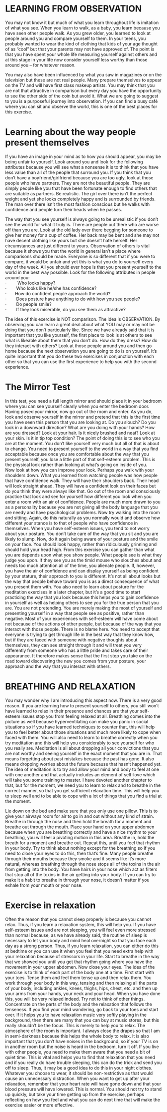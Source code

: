 
# LEARNING FROM OBSERVATION
You may not know it but much of what you learn throughout life is imitation of what you see. When you learn to walk, as a baby, you learn because you have seen other people walk. As you grew older, you learned to look at people around you and compare yourself to them. In your teens, you probably wanted to wear the kind of clothing that kids of your age thought of as “cool” but that your parents may not have approved of. The point is that you have spent your whole life measuring yourself against others and at this stage in your life now consider yourself less worthy than those around you – for whatever reason.
<br/>

You may also have been influenced by what you saw in magazines or on the television but these are not real people. Many prepare themselves to appear on the TV and will have first class makeup artists. You may think that you are not that attractive in comparison but every day you have the opportunity to see the other side of the coin but avoid it. What we are going to suggest to you is a purposeful journey into observation. If you can find a busy café where you can sit and observe the world, this is one of the best places for this exercise.
<br/>


# Learning about the way people present themselves

If you have an image in your mind as to how you should appear, you may be being unfair to yourself. Look around you and look for the following attributes because you will see what a nonsense it is to think that you have less value than all of the people that surround you. If you think that you don’t have a boyfriend/girlfriend because you are too ugly, look at those people who have partners. They are not the beautiful people. They are simply people like you that have been fortunate enough to find others that are suitable as partners. Be realistic. The girl over there isn’t the perfect weight and yet she looks completely happy and is surrounded by friends. The man over there isn’t the most fashion conscious but he walks with confidence and people turn their heads when he passes.
<br/>

The way that you see yourself is always going to be unrealistic if you don’t see the world for what it truly is. There are people out there who are worse off than you are. Look at the old lady over there begging for someone to give her money for a cup of coffee. Her back may be bent and she may not have decent clothing like yours but she doesn’t hate herself. Her circumstances are just different to yours. Observation of others is vital because it shows you that the world in general isn’t a place where comparisons should be made. Everyone is so different that if you were to compare, it would be unfair and yet this is what you do to yourself every day of the week. All you should ever hope is that you present yourself to the world in the best way possible. Look for the following attributes in people around you:
<br/>
·         Who looks happy? <br/>
·        Who looks like he/she has confidence? <br/>
·       How do confident people approach the world?<br/>
·        Does posture have anything to do with how you see people? <br/>
·        Do people smile? <br/>
·        If they look miserable, do you see them as attractive?<br/>

The idea of this exercise is NOT comparison. The idea is OBSERVATION. By observing you can learn a great deal about what YOU may or may not be doing that you don’t particularly like. Since we have already said that it is important that you like yourself, the first place to look is at others to see what is likeable about them that you don’t do. How do they dress? How do they interact with others? Look at those people around you and then go home because the next observation you are going to do is on yourself. It’s quite important that you do these two exercises in conjunction with each other so that you can use the first experience to help you with the second experience. 
<br/>

# The Mirror Test

In this test, you need a full length mirror and should place it in your bedroom where you can see yourself clearly when you enter the bedroom door. Having posed your mirror, now go out of the room and enter. As you do, look and observe yourself in the mirror and pretend that this is the first time you have seen this person that you are looking at. Do you slouch? Do you look in a downward direction? What are you doing with your hands? How are you dressed? Look at your hair. Is it nicely brushed and neat? Look at your skin. Is it in tip top condition? The point of doing this is to see who you are at the moment. You don’t like yourself very much but all of that is about to change. You need to present yourself to the world in a way that you find acceptable because once you are comfortable about the way that you present yourself, you lose a little part of that self-esteem problem. This is the physical look rather than looking at what’s going on inside of you.
<br/>
Now look at how you can improve your look. Perhaps you walk with your shoulders down. What you learned from watching people was how people that have confidence walk. They will have their shoulders back. Their head will look straight ahead. They will have a confident look on their faces but do you think they were always like that. Go out of the room and consciously practice that look and see for yourself how different you look when you enter a room with an air of confidence. People are much more drawn to you as a personality because you are not giving all the body language that you are needy and have psychological problems. Now try walking into the room and sitting. Again, do this naturally as you normally would and observe how different your stance is to that of people who have confidence in themselves. When you have self-esteem issues, you tend to not worry about your posture. You don’t take care of the way that you sit and you are likely to slump. Now, do it again being aware of your posture and the smile on your face. You should look happy, rather than ridiculously grinning and should hold your head high. From this exercise you can gather than what you are depends upon what you show people. What people see is what they judge you upon. If they see you as the timid mouse who slouches about and needs too much attention all of the time, you alienate people. If, however, you have the air of confidence and can display yourself as being confident by your stature, their approach to you is different. It’s not all about looks but the way that people behave toward you is as a direct consequence of what you present them with. You also need to learn about posture for the meditation exercises in a later chapter, but it’s a good time to start practicing the way that you look because this helps you to gain confidence in yourself as well as helping others to see you for the true person that you are. You are not pretending. You are merely making the most of yourself and presenting yourself in a way that people see as positive, rather than negative. Most of your experiences with self-esteem will have come about not because of the actions of other people, but because of the way that you interact with those people. There is no blame here. You need to accept that everyone is trying to get through life in the best way that they know how, but if they are faced with someone with negative thoughts about themselves, they can see straight through it and will treat you very differently from someone who has a little pride and takes care of their appearance. It therefore makes sense that the first step you take on the road toward discovering the new you comes from your posture, your approach and the way that you interact with others.

# BREATHING AND RELAXATION

You may wonder why I am introducing this aspect now. There is a very good reason. If you are learning how to present yourself to others, you still won’t have learned to relax in their presence and chances are that your self-esteem issues stop you from feeling relaxed at all. Breathing comes into the picture as well because hyperventilating can make you panic in social situations so if you have learned techniques to counter that, this will help you to feel better about those situations and much more likely to cope when faced with them. You will also need to learn to breathe correctly when you try meditation and this will help you considerably to see yourself for who you really are. Meditation is all about dropping all your convictions that you are not worthy and seeing yourself in the exact moment that you are in. That means forgetting about past mistakes because the past has gone. It also means dropping worries about the future because that hasn’t happened yet. The idea of meditation is to try and allow your mind and body to feel at one with one another and that actually includes an element of self-love which will take you some training to master. I have devoted another chapter to that, but for the moment, we need you to learn to relax and to breathe in the correct manner, so that you get sufficient relaxation time. This will help you to sleep well and to be able to cope with a lot of things that you find a trial at the moment. <br/>

Lie down on the bed and make sure that you only use one pillow. This is to give your airways room for air to go in and out without any kind of strain. Breathe in through the nose and then hold the breath for a moment and breathe out through the mouth. Place your hand on your upper abdomen because when you are breathing correctly and have a nice rhythm to your breathing, you will feel a pivoting motion in this area. Breathe in, hold the breath for a moment and breathe out. Repeat this, until you feel that rhythm in your body. Try to think about nothing except for the breathing so if you need to close your eyes to do this, then that’s fine. Many people breathe through their mouths because they smoke and it seems like it’s more natural, whereas breathing through the nose stops all of the toxins in the air from getting into the body. You have hairs in your nose which act as filters that stop all of the toxins in the air getting into your body. If you can try to make it a habit to breathe in through your nose, it doesn’t matter if you exhale from your mouth or your nose.

# Exercise in relaxation

Often the reason that you cannot sleep properly is because you cannot relax. Thus, if you learn a relaxation system, this will help you. If you have self-esteem issues and are not sleeping, you will feel even more stressed than normal because, as we have already said, the routine of sleep is necessary to let your body and mind heal overnight so that you face each day as a strong person. Thus, if you learn relaxation, you can either do this at bedtime or you can use it when you feel that you need extra help with your relaxation because of stressors in your life. Start to breathe in the way that we showed you until you get that rhythm going where you have the movement in your upper abdomen. Now close your eyes. The idea of the exercise is to think of each part of the body one at a time. First start with your toes. Tense them and feel them tense up and then relax them. You work through your body in this way, tensing and then relaxing all the parts of your body, including ankles, knees, thighs, hips, chest, etc. and then up your arms from your hands, your neck and your head. When you have done this, you will be very relaxed indeed. Try not to think of other things. Concentrate on the parts of the body and the relaxation that follows the tenseness. If you find your mind wandering, go back to your toes and start over. If it helps you to have relaxation music very softly playing in the background, then there are many that you can buy at music stores, but this really shouldn’t be the focus. This is merely to help you to relax. The atmosphere of the room is important. I always close the drapes so that I am in semi-darkness because this helps the whole body to relax. It is also important that you don’t have noises in the background, so if your TV is on in another room but the noise is heard in the bedroom, turn it off. If you live with other people, you need to make them aware that you need a bit of quiet time. This is vital and helps you to find that relaxation that you need and if you really do have trouble sleeping, this can do the trick and send you off to sleep. Thus, it may be a good idea to do this in your night clothes. Whatever you choose to wear, it should be non-restrictive as that would cause an unnecessary distraction. When you want to get up after your relaxation, remember that your heart rate will have gone down and that your blood pressure will have lowered. This is normal. You should not try to stand up quickly, but take your time getting up from the exercise, perhaps reflecting on how you feel and what you can do next time that will make the exercise easier or more effective.
